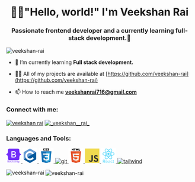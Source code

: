 <h1 align="center">👋🏻"Hello, world!" I'm Veekshan Rai</h1>
<h3 align="center">Passionate frontend developer and a currently learning full-stack development.🚀</h3>

<p align="left"> <img src="https://komarev.com/ghpvc/?username=veekshan-rai&label=Profile%20views&color=0e75b6&style=flat" alt="veekshan-rai" /> </p>

- 🌱 I’m currently learning **Full stack development.**

- 👨‍💻 All of my projects are available at [https://github.com/veekshan-rai](https://github.com/veekshan-rai)

- 📫 How to reach me **veekshanrai716@gmail.com**

<h3 align="left">Connect with me:</h3>
<p align="left">
<a href="https://linkedin.com/in/veekshan rai" target="blank"><img align="center" src="https://raw.githubusercontent.com/rahuldkjain/github-profile-readme-generator/master/src/images/icons/Social/linked-in-alt.svg" alt="veekshan rai" height="30" width="40" /></a>
<a href="https://instagram.com/_veekshan__rai_" target="blank"><img align="center" src="https://raw.githubusercontent.com/rahuldkjain/github-profile-readme-generator/master/src/images/icons/Social/instagram.svg" alt="_veekshan__rai_" height="30" width="40" /></a>
</p>

<h3 align="left">Languages and Tools:</h3>
<p align="left"> <a href="https://getbootstrap.com" target="_blank" rel="noreferrer"> <img src="https://raw.githubusercontent.com/devicons/devicon/master/icons/bootstrap/bootstrap-plain-wordmark.svg" alt="bootstrap" width="40" height="40"/> </a> <a href="https://www.cprogramming.com/" target="_blank" rel="noreferrer"> <img src="https://raw.githubusercontent.com/devicons/devicon/master/icons/c/c-original.svg" alt="c" width="40" height="40"/> </a> <a href="https://www.w3schools.com/css/" target="_blank" rel="noreferrer"> <img src="https://raw.githubusercontent.com/devicons/devicon/master/icons/css3/css3-original-wordmark.svg" alt="css3" width="40" height="40"/> </a> <a href="https://git-scm.com/" target="_blank" rel="noreferrer"> <img src="https://www.vectorlogo.zone/logos/git-scm/git-scm-icon.svg" alt="git" width="40" height="40"/> </a> <a href="https://www.w3.org/html/" target="_blank" rel="noreferrer"> <img src="https://raw.githubusercontent.com/devicons/devicon/master/icons/html5/html5-original-wordmark.svg" alt="html5" width="40" height="40"/> </a> <a href="https://developer.mozilla.org/en-US/docs/Web/JavaScript" target="_blank" rel="noreferrer"> <img src="https://raw.githubusercontent.com/devicons/devicon/master/icons/javascript/javascript-original.svg" alt="javascript" width="40" height="40"/> </a> <a href="https://reactjs.org/" target="_blank" rel="noreferrer"> <img src="https://raw.githubusercontent.com/devicons/devicon/master/icons/react/react-original-wordmark.svg" alt="react" width="40" height="40"/> </a> <a href="https://tailwindcss.com/" target="_blank" rel="noreferrer"> <img src="https://www.vectorlogo.zone/logos/tailwindcss/tailwindcss-icon.svg" alt="tailwind" width="40" height="40"/> </a> </p>

<p><img align="left" src="https://github-readme-stats.vercel.app/api/top-langs?username=veekshan-rai&show_icons=true&locale=en&layout=compact" alt="veekshan-rai" /></p>

<p>&nbsp;<img align="center" src="https://github-readme-stats.vercel.app/api?username=veekshan-rai&show_icons=true&locale=en" alt="veekshan-rai" /></p>

